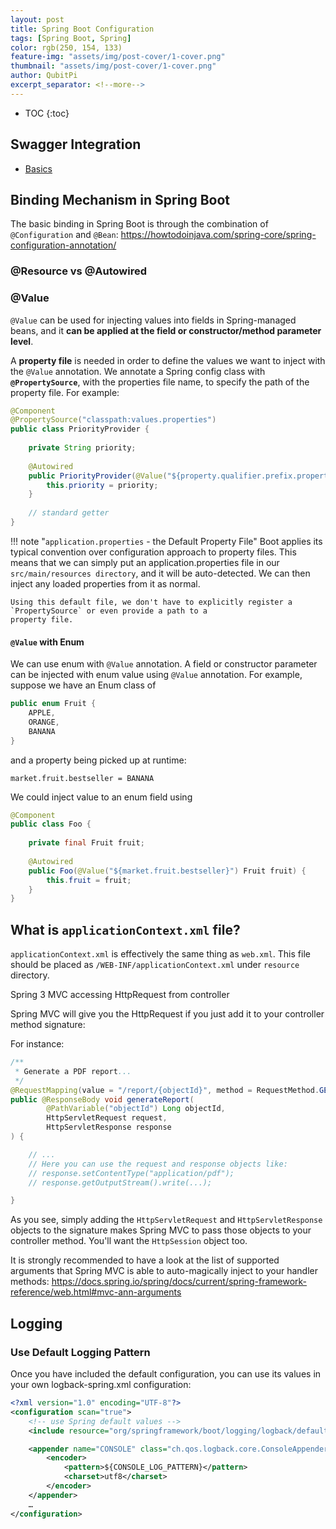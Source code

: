 ```yaml
---
layout: post
title: Spring Boot Configuration
tags: [Spring Boot, Spring]
color: rgb(250, 154, 133)
feature-img: "assets/img/post-cover/1-cover.png"
thumbnail: "assets/img/post-cover/1-cover.png"
author: QubitPi
excerpt_separator: <!--more-->
---
```


<!--more-->

* TOC
{:toc}

## Swagger Integration

* [Basics](https://devwithus.com/documenting-spring-boot-rest-api-with-swagger/)

## Binding Mechanism in Spring Boot

The basic binding in Spring Boot is through the combination of `@Configuration` and `@Bean`:
https://howtodoinjava.com/spring-core/spring-configuration-annotation/

### @Resource vs @Autowired

### @Value

`@Value` can be used for injecting values into fields in Spring-managed beans, and it **can be applied at the field or
constructor/method parameter level**.

A **property file** is needed in order to define the values we want to inject with the `@Value` annotation. We annotate
a Spring config class with **`@PropertySource`**, with the properties file name, to specify the path of the property
file. For example:

```java
@Component
@PropertySource("classpath:values.properties")
public class PriorityProvider {
 
    private String priority;
 
    @Autowired
    public PriorityProvider(@Value("${property.qualifier.prefix.property}") String priority) {
        this.priority = priority;
    }
 
    // standard getter
}
```

!!! note "`application.properties` - the Default Property File"
    Boot applies its typical convention over configuration approach to property files. This means that we can simply put
    an application.properties file in our `src/main/resources directory`, and it will be auto-detected. We can then
    inject any loaded properties from it as normal.
    
    Using this default file, we don't have to explicitly register a `PropertySource` or even provide a path to a
    property file.
    
#### `@Value` with Enum

We can use enum with `@Value` annotation. A field or constructor parameter can be injected with enum value using
`@Value` annotation. For example, suppose we have an Enum class of

```java
public enum Fruit {
    APPLE,
    ORANGE,
    BANANA
}
```

and a property being picked up at runtime: 

```properties
market.fruit.bestseller = BANANA
```

We could inject value to an enum field using

```java
@Component
public class Foo {
    
    private final Fruit fruit;
    
    @Autowired
    public Foo(@Value("${market.fruit.bestseller}") Fruit fruit) {
        this.fruit = fruit;
    }
}
```

## What is `applicationContext.xml` file?

`applicationContext.xml` is effectively the same thing as `web.xml`. This file should be placed as
`/WEB-INF/applicationContext.xml` under `resource` directory.

Spring 3 MVC accessing HttpRequest from controller

Spring MVC will give you the HttpRequest if you just add it to your controller method signature:

For instance:

```java
/**
 * Generate a PDF report...
 */
@RequestMapping(value = "/report/{objectId}", method = RequestMethod.GET)
public @ResponseBody void generateReport(
        @PathVariable("objectId") Long objectId,
        HttpServletRequest request,
        HttpServletResponse response
) {

    // ...
    // Here you can use the request and response objects like:
    // response.setContentType("application/pdf");
    // response.getOutputStream().write(...);

}
```

As you see, simply adding the `HttpServletRequest` and `HttpServletResponse` objects to the signature makes Spring
MVC to pass those objects to your controller method. You'll want the `HttpSession` object too.

It is strongly recommended to have a look at the list of supported arguments that Spring MVC is able to auto-magically
inject to your handler methods:
https://docs.spring.io/spring/docs/current/spring-framework-reference/web.html#mvc-ann-arguments

## Logging

### Use Default Logging Pattern

Once you have included the default configuration, you can use its values in your own logback-spring.xml configuration:

```xml
<?xml version="1.0" encoding="UTF-8"?>
<configuration scan="true">
    <!-- use Spring default values -->
    <include resource="org/springframework/boot/logging/logback/defaults.xml"/>

    <appender name="CONSOLE" class="ch.qos.logback.core.ConsoleAppender">
        <encoder>
            <pattern>${CONSOLE_LOG_PATTERN}</pattern>
            <charset>utf8</charset>
        </encoder>
    </appender>
    …
</configuration>
```